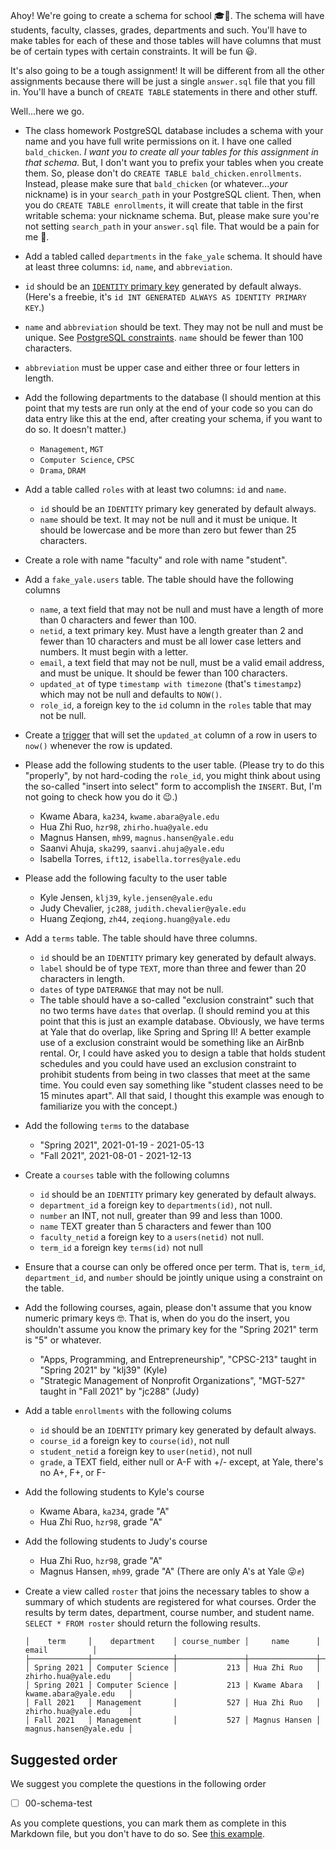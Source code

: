 # 

Ahoy! We're going to create a schema for school 🎓🏫. The schema will have
students, faculty, classes, grades, departments and such. You'll have to
make tables for each of these and those tables will have columns that must
be of certain types with certain constraints. It will be fun 😃.

It's also going to be a tough assignment! It will be different from all
the other assignments because there will be just a single `answer.sql`
file that you fill in. You'll have a bunch of `CREATE TABLE` statements
in there and other stuff.

Well...here we go. 

* The class homework PostgreSQL database includes a schema with your name
  and you have full write permissions on it. I have one called `bald_chicken`.
  *I want you to create all your tables for this assignment in that schema.*
  But, I don't want you to prefix your tables when you create them. So, please
  don't do `CREATE TABLE bald_chicken.enrollments`. Instead, please make sure that
  `bald_chicken` (or whatever...*your* nickname) is in your `search_path` in your
  PostgreSQL client. Then, when you do `CREATE TABLE enrollments`, it will create
  that table in the first writable schema: your nickname schema. But, please make
  sure you're not setting `search_path` in your `answer.sql` file. That would be
  a pain for me 🤣.
* Add a tabled called `departments` in the `fake_yale` schema.  It should have at least three columns: `id`, `name`, and `abbreviation`.
* `id` should be an [`IDENTITY` primary key](https://www.postgresqltutorial.com/postgresql-identity-column/)
  generated by default always. (Here's a freebie, it's `id INT GENERATED ALWAYS AS IDENTITY PRIMARY KEY`.)
* `name` and `abbreviation` should be text. They may not be null and
  must be unique. See [PostgreSQL constraints](https://www.postgresql.org/docs/9.4/ddl-constraints.html).
  `name` should be fewer than 100 characters.
* `abbreviation` must be upper case and either three or four letters in length.
* Add the following departments to the database
  (I should mention 
  at this point that my tests are run only at the end of your code so you can 
  do data entry like this at the end, after creating your schema, if you want
  to do so. It doesn't matter.)
  * `Management`, `MGT`
  * `Computer Science`, `CPSC`
  * `Drama`, `DRAM`
* Add a table called `roles` with at least two columns: `id` and `name`.
  * `id` should be an `IDENTITY` primary key
    generated by default always.
  * `name` should be text. It may not be null and
    it must be unique. It should be lowercase and be more than zero but fewer than 25 characters.
* Create a role with name "faculty" and role with name "student".
* Add a `fake_yale.users` table.  The table should have the following columns
  * `name`, a text field that may not be null and must have a length of
    more than 0 characters and fewer than 100.
  * `netid`, a text primary key. Must have a length greater than 2 and fewer than 10 characters
    and must be all lower case letters and numbers. It must begin with a letter.
  * `email`, a text field that may not be null, must be a valid email address,
    and must be unique. It should be fewer than 100 characters.
  * `updated_at` of type `timestamp with timezone` (that's `timestampz`) which may not be null and defaults to `NOW()`.
  * `role_id`, a foreign key to the `id` column in the `roles` table that
    may not be null.
* Create a [trigger](https://www.postgresqltutorial.com/postgresql-triggers/) that will 
  set the `updated_at` column of a row in users to `now()` whenever the row is updated.
* Please add the following students to the user table. (Please try to do this "properly",
  by not hard-coding the `role_id`, you might think about using 
  the so-called "insert into select" form 
  to accomplish the `INSERT`. But, I'm not going to check how you do it 😉.)
  * Kwame Abara, `ka234`, `kwame.abara@yale.edu`
  * Hua Zhi Ruo, `hzr98`, `zhirho.hua@yale.edu`
  * Magnus Hansen, `mh99`, `magnus.hansen@yale.edu`
  * Saanvi Ahuja, `ska299`, `saanvi.ahuja@yale.edu`
  * Isabella Torres, `ift12`, `isabella.torres@yale.edu`
* Please add the following faculty to the user table
  * Kyle Jensen, `klj39`, `kyle.jensen@yale.edu`
  * Judy Chevalier, `jc288`, `judith.chevalier@yale.edu`
  * Huang Zeqiong, `zh44`, `zeqiong.huang@yale.edu`
* Add a `terms` table. The table should have three columns.
  * `id` should be an `IDENTITY` primary key
    generated by default always.
  * `label` should be of type `TEXT`, more than three
    and fewer than 20 characters in length.
  * `dates` of type `DATERANGE` that may not be null. 
  * The table should have a so-called "exclusion constraint"
    such that no two terms have `dates` that overlap. (I should remind you
    at this point that this is just an example database. Obviously, we have
    terms at Yale that do overlap, like Spring and Spring II! 
    A better example use of a exclusion constraint would be something like
    an AirBnb rental. Or, I could have asked you to design a table that
    holds student schedules and you could have used an exclusion constraint
    to prohibit students from being in two classes that meet at the same
    time. You could even say something like "student classes need to be
    15 minutes apart". All that said, I thought this example was enough
    to familiarize you with the concept.)
* Add the following `terms` to the database
  * "Spring 2021", 2021-01-19 - 2021-05-13
  * "Fall 2021", 2021-08-01 - 2021-12-13
* Create a `courses` table with the following columns
  * `id` should be an `IDENTITY` primary key
    generated by default always.
  * `department_id` a foreign key to `departments(id)`, not null.
  * `number` an INT, not null, greater than 99 and less than 1000.
  * `name` TEXT greater than 5 characters and fewer than 100
  * `faculty_netid` a foreign key to a `users(netid)` not null.
  * `term_id` a foreign key `terms(id)` not null
* Ensure that a course can only be offered once per term. That is, 
  `term_id`, `department_id`, and `number` should be jointly unique
  using a constraint on the table.
* Add the following courses, again, please don't assume that you know
  numeric primary keys 🤓. That is, when do you do the insert, you shouldn't
  assume you know the primary key for the "Spring 2021" term is "5" or whatever.
  * "Apps, Programming, and Entrepreneurship", "CPSC-213" taught in "Spring 2021" by "klj39"  (Kyle)
  * "Strategic Management of Nonprofit Organizations", "MGT-527" taught in "Fall 2021" by  "jc288" (Judy)
* Add a table `enrollments` with the following colums
  * `id` should be an `IDENTITY` primary key
    generated by default always.
  * `course_id` a foreign key to `course(id)`, not null
  * `student_netid` a foreign key to `user(netid)`, not null
  * `grade`, a TEXT field, either null or A-F with +/- except, at Yale, there's no A+, F+, or F-
* Add the following students to Kyle's course
  * Kwame Abara, `ka234`, grade "A"
  * Hua Zhi Ruo, `hzr98`, grade "A"
* Add the following students to Judy's course
  * Hua Zhi Ruo, `hzr98`, grade "A"
  * Magnus Hansen, `mh99`, grade "A" (There are only A's at Yale 😜✊)
* Create a view called `roster` that joins the necessary tables to
  show a summary of which students are registered for what courses. Order the
  results by term dates, department, course number, and student name.
  `SELECT * FROM roster` should return the following results.

  ```
  │    term     │    department    │ course_number │     name      │         email          │
  ├─────────────┼──────────────────┼───────────────┼───────────────┼────────────────────────┤
  │ Spring 2021 │ Computer Science │           213 │ Hua Zhi Ruo   │ zhirho.hua@yale.edu    │
  │ Spring 2021 │ Computer Science │           213 │ Kwame Abara   │ kwame.abara@yale.edu   │
  │ Fall 2021   │ Management       │           527 │ Hua Zhi Ruo   │ zhirho.hua@yale.edu    │
  │ Fall 2021   │ Management       │           527 │ Magnus Hansen │ magnus.hansen@yale.edu │
  ```





  



## Suggested order

We suggest you complete the questions in the following order

- [ ] 00-schema-test


As you complete questions, you can mark them as complete
in this Markdown file,  but you don't have to do so.
See [this example](https://github.blog/2014-04-28-task-lists-in-all-markdown-documents/).

